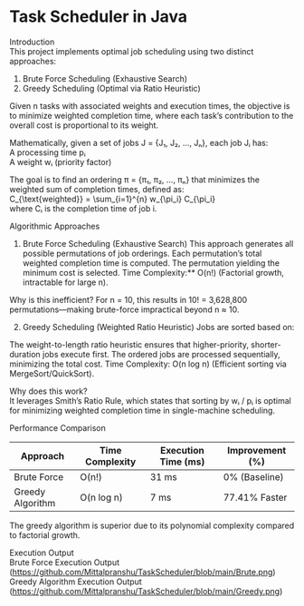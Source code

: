 # Task Scheduler in Java

Introduction  
This project implements optimal job scheduling using two distinct approaches:  

1. Brute Force Scheduling (Exhaustive Search)  
2. Greedy Scheduling (Optimal via Ratio Heuristic)  

Given n tasks with associated weights and execution times, the objective is to minimize weighted completion time, where each task’s contribution to the overall cost is proportional to its weight.

Mathematically, given a set of jobs J = {J₁, J₂, ..., Jₙ}, each job Jᵢ has:  
A processing time pᵢ  
A weight wᵢ (priority factor)  

The goal is to find an ordering π = {π₁, π₂, ..., πₙ} that minimizes the weighted sum of completion times, defined as:  
 C_{\text{weighted}} = \sum_{i=1}^{n} w_{\pi_i} C_{\pi_i}   
where Cᵢ is the completion time of job i.



 Algorithmic Approaches
1. Brute Force Scheduling (Exhaustive Search)
This approach generates all possible permutations of job orderings.
  Each permutation’s total weighted completion time is computed.
  The permutation yielding the minimum cost is selected.
  Time Complexity:** O(n!) (Factorial growth, intractable for large n).

Why is this inefficient?
For n = 10, this results in 10! = 3,628,800 permutations—making brute-force impractical beyond n ≈ 10.



 2. Greedy Scheduling (Weighted Ratio Heuristic)
Jobs are sorted based on:  

The weight-to-length ratio heuristic ensures that higher-priority, shorter-duration jobs execute first.
The ordered jobs are processed sequentially, minimizing the total cost.
Time Complexity: O(n log n) (Efficient sorting via MergeSort/QuickSort).

Why does this work?  
It leverages Smith’s Ratio Rule, which states that sorting by wᵢ / pᵢ is optimal for minimizing weighted completion time in single-machine scheduling.



Performance Comparison  

| Approach         | Time Complexity | Execution Time (ms) | Improvement (%) |
|----------------------|----------------|---------------------|----------------|
| Brute Force          | O(n!)          | 31 ms               | 0% (Baseline)  |
| Greedy Algorithm     | O(n log n)     | 7 ms                | 77.41% Faster  |

The greedy algorithm is superior due to its polynomial complexity compared to factorial growth.



Execution Output  
 Brute Force Execution Output
(https://github.com/Mittalpranshu/TaskScheduler/blob/main/Brute.png)
 Greedy Algorithm Execution Output
(https://github.com/Mittalpranshu/TaskScheduler/blob/main/Greedy.png)

